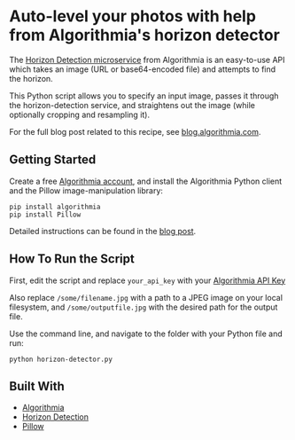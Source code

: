 # Auto-level your photos with help from Algorithmia's horizon detector

The [Horizon Detection microservice](https://algorithmia.com/algorithms/ukyvision/deephorizon) from Algorithmia is an easy-to-use API which takes an image (URL or base64-encoded file) and attempts to find the horizon.

This Python script allows you to specify an input image, passes it through the horizon-detection service, and straightens out the image (while optionally cropping and resampling it).

For the full blog post related to this recipe, see [blog.algorithmia.com](http://blog.algorithmia.com/).

## Getting Started

Create a free [Algorithmia account](https://algorithmia.com/signup), and install the Algorithmia Python client and the Pillow image-manipulation library:

```
pip install algorithmia
pip install Pillow
```

Detailed instructions can be found in the [blog post](http://blog.algorithmia.com/).

## How To Run the Script

First, edit the script and replace `your_api_key` with your [Algorithmia API Key](http://developers.algorithmia.com/basics/customizing-api-keys/)

Also replace `/some/filename.jpg` with a path to a JPEG image on your local filesystem, and `/some/outputfile.jpg` with the desired path for the output file.

Use the command line, and navigate to the folder with your Python file and run:

```
python horizon-detector.py
```

## Built With

* [Algorithmia](https://algorithmia.com)
* [Horizon Detection](https://algorithmia.com/algorithms/ukyvision/deephorizon)
* [Pillow](http://python-pillow.org/)

